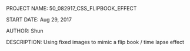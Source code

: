 PROJECT NAME:
50_082917_CSS_FLIPBOOK_EFFECT

START DATE:
Aug 29, 2017

AUTHOR:
Shun

DESCRIPTION:
Using fixed images to mimic a flip book / time lapse effect